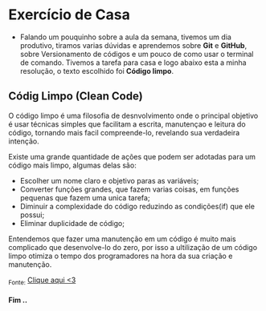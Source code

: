 # Exercício de Casa 

- Falando um pouquinho sobre a aula da semana, tivemos um dia produtivo, tiramos varias dúvidas e aprendemos sobre **Git** e **GitHub**, sobre Versionamento de códigos e um pouco de como usar o terminal de comando.
Tivemos a tarefa para casa e logo abaixo esta a minha resolução, o texto escolhido foi **Código limpo**.


##  Códig Limpo (Clean Code) 

 O código limpo é uma filosofia de desnvolvimento onde o principal objetivo é usar técnicas simples que facilitam a escrita, manutençao e leitura do código, tornando mais facil compreende-lo, revelando sua verdadeira intenção.

Existe uma grande quantidade de ações que podem ser adotadas para um código mais limpo, algumas delas são: 
* Escolher um nome claro e objetivo paras as variáveis;
* Converter funções grandes, que fazem varias coisas, em funções pequenas que fazem uma unica tarefa;
* Diminuir a complexidade do código reduzindo as condições(if) que ele possui;
* Eliminar duplicidade de código; 

Entendemos que fazer uma manutenção em um código é muito mais complicado que desenvolve-lo do zero, por isso a ultilização de um código limpo otimiza o tempo dos programadores na hora da sua criação e manutenção.


<sub>Fonte:</sub> [Clique aqui <3](https://programadorviking.com.br/codigo-limpo-o-que-e-porque-todo-programador-deve-utilizar/)

#### Fim ..


